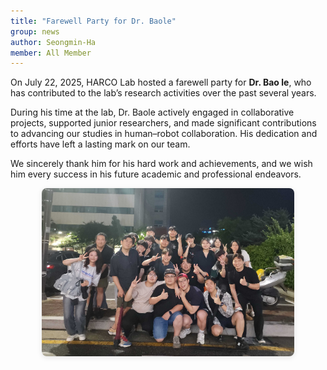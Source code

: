 ```yaml
---
title: "Farewell Party for Dr. Baole"
group: news
author: Seongmin-Ha
member: All Member
---
```


On July 22, 2025, HARCO Lab hosted a farewell party for **Dr. Bao le**, who has contributed to the lab’s research activities over the past several years.  

During his time at the lab, Dr. Baole actively engaged in collaborative projects, supported junior researchers, and made significant contributions to advancing our studies in human–robot collaboration. His dedication and efforts have left a lasting mark on our team.  

We sincerely thank him for his hard work and achievements, and we wish him every success in his future academic and professional endeavors.  

<div style="display: flex; gap: 20px; justify-content: center; flex-wrap: wrap; margin-top: 1em; margin-bottom: 1em;">
  <img src="/images/P_NEWS/baole_farewell.png" style="width: 80%; max-width: 800px; border-radius: 8px; box-shadow: 0 2px 8px rgba(0,0,0,0.1);">
</div>